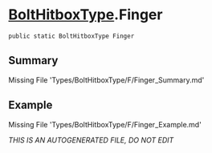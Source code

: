# [BoltHitboxType](Types/BoltHitboxType.md).Finger
`public static BoltHitboxType Finger`
## Summary
Missing File 'Types/BoltHitboxType/F/Finger_Summary.md'
## Example
Missing File 'Types/BoltHitboxType/F/Finger_Example.md'

*THIS IS AN AUTOGENERATED FILE, DO NOT EDIT*
